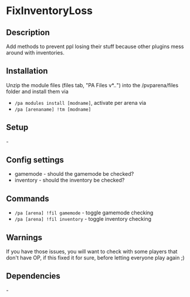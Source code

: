 # FixInventoryLoss

## Description

Add methods to prevent ppl losing their stuff because other plugins mess around with inventories.

## Installation

Unzip the module files (files tab, "PA Files v*.*.*") into the /pvparena/files folder and install them via

- `/pa modules install [modname]`, activate per arena via
- `/pa [arenaname] !tm [modname]`

## Setup

\-

## Config settings

- gamemode \- should the gamemode be checked?
- inventory \- should the inventory be checked? 

## Commands

- `/pa [arena] !fil gamemode` \- toggle gamemode checking
- `/pa [arena] !fil inventory` \- toggle inventory checking 

## Warnings

If you have those issues, you will want to check with some players that don't have OP, if this fixed it for sure, before letting everyone play again ;)

## Dependencies

\-
